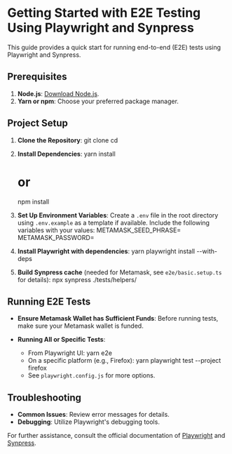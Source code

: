 # Getting Started with E2E Testing Using Playwright and Synpress

This guide provides a quick start for running end-to-end (E2E) tests using Playwright and Synpress.

## Prerequisites

1. **Node.js**: [Download Node.js](https://nodejs.org/).
2. **Yarn or npm**: Choose your preferred package manager.

## Project Setup

1. **Clone the Repository**:
   git clone <repository-url>
   cd <project-directory>

2. **Install Dependencies**:
   yarn install

   # or

   npm install

3. **Set Up Environment Variables**:
   Create a `.env` file in the root directory using `.env.example` as a template if available. Include the following variables with your values:
   METAMASK_SEED_PHRASE=<value>
   METAMASK_PASSWORD=<value>

4. **Install Playwright with dependencies**:
   yarn playwright install --with-deps

5. **Build Synpress cache** (needed for Metamask, see `e2e/basic.setup.ts` for details):
   npx synpress ./tests/helpers/

## Running E2E Tests

- **Ensure Metamask Wallet has Sufficient Funds**: Before running tests, make sure your Metamask wallet is funded.

- **Running All or Specific Tests**:
  - From Playwright UI:
    yarn e2e
  - On a specific platform (e.g., Firefox):
    yarn playwright test --project firefox
  - See `playwright.config.js` for more options.

## Troubleshooting

- **Common Issues**: Review error messages for details.
- **Debugging**: Utilize Playwright's debugging tools.

For further assistance, consult the official documentation of [Playwright](https://playwright.dev/docs/intro) and [Synpress](https://synpress.io/).
